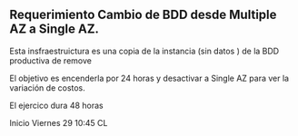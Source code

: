 ## Requerimiento Cambio de BDD desde Multiple AZ a Single AZ.

Esta insfraestruictura es una copia de la instancia (sin datos ) de la BDD productiva de remove

El objetivo es encenderla por 24 horas y desactivar a Single AZ para ver la variación de costos. 

El ejercico dura 48 horas

Inicio Viernes 29 10:45 CL